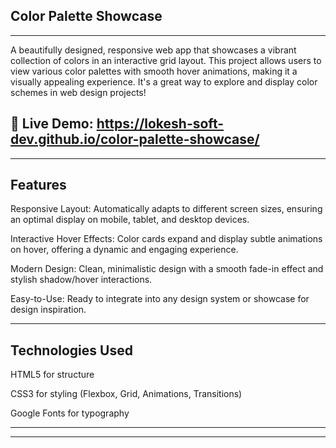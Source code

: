 ## Color Palette Showcase
---

A beautifully designed, responsive web app that showcases a vibrant collection of colors in an interactive grid layout. This project allows users to view various color palettes with smooth hover animations, making it a visually appealing experience. It's a great way to explore and display color schemes in web design projects!

## 🚀 Live Demo: https://lokesh-soft-dev.github.io/color-palette-showcase/

---

## Features

Responsive Layout: Automatically adapts to different screen sizes, ensuring an optimal display on mobile, tablet, and desktop devices.

Interactive Hover Effects: Color cards expand and display subtle animations on hover, offering a dynamic and engaging experience.

Modern Design: Clean, minimalistic design with a smooth fade-in effect and stylish shadow/hover interactions.

Easy-to-Use: Ready to integrate into any design system or showcase for design inspiration.

---

## Technologies Used

HTML5 for structure

CSS3 for styling (Flexbox, Grid, Animations, Transitions)

Google Fonts for typography

---
---

